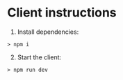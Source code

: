 # Client instructions

1. Install dependencies:

```
> npm i
```

2. Start the client:

```
> npm run dev
```
